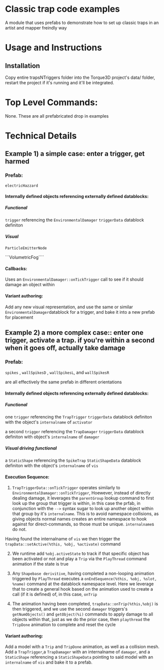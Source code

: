 # Classic trap code examples
A module that uses prefabs to demonstrate how to set up classic traps in an artist and mapper freindly way

# Usage and Instructions
## Installation
Copy entire trapsNTriggers folder into the Torque3D project's data/ folder, restart the project if it's running and it'll be integrated.

# Top Level Commands:
None. These are all prefabricated drop in examples

# Technical Details
## Example 1) a simple case: enter a trigger, get harmed
### Prefab: 
```electricHazzard```
#### Internally defined objects referencing externally defined datablocks:
##### Functional
```trigger``` referencing the ```EnvironmentalDamager``` ```triggerData``` datablock definiton
#####  Visual
```ParticleEmitterNode```

```VolumetricFog````
#### Callbacks: 
Uses an ```EnvironmentalDamager::onTickTrigger``` call to see if it should damage an object within 
#### Variant authoring:
Add any new visual representation, and use the same or similar ```EnvironmentalDamager```datablock for a trigger, and bake it into a new prefab for placement

## Example 2) a more complex case:: enter one trigger, activate a trap. if you're within a second when it goes off, actually take damage
### Prefab: 
```spikes``` , ```wallSpikesD``` , ```wallSpikesL```, and ```wallSpikesR```

are all effectively the same prefab in different orientations
#### Internally defined objects referencing externally defined datablocks:
##### Functional
one ```trigger``` referencing the ```TrapTrigger``` ```triggerData``` datablock definiton with the object's ```internalname``` of ```activator```

a second ```trigger``` referencing the ```TrapDamager``` ```triggerData``` datablock definiton with object's ```internalname``` of ```damager```
#####  Visual *driving* functional
a ```StaticShape``` referencing the ```SpikeTrap``` ```StaticShapeData``` datablock definiton with the object's ```internalname``` of ```vis```
#### Execution Sequence: 
1) ```TrapTriggerData::onTickTrigger``` operates similarly to ```EnvironmentalDamager::onTickTrigger```, 
Hoewever, instead of directly dealing damage, it leverages the ```parentGroup``` lookup command to first look up the group that trigger is within, in this case the prfab,
in conjunction with the ```-->``` syntax sugar to look up another object within that group by it's ```internalname```.
This is to avoid namespace collisions, as giving objects normal names creates an entire namespace to hook against for direct-commands, so those must be unique. ```internalname```s do not.

Having found the internalname of ```vis``` we then trigger the ```trapData::setActive(%this, %obj, %activate)``` command

2) We runtime add ```%obj.activeState``` to track if that specific object has been activated or not and play a ```Trip``` via the ```PlayThread``` command animation if the state is true

3) Any ```Shapebase derivitive```, having completed a non-looping animation triggered by ```PlayThread``` executes a ```onEndSequence(%this, %obj, %slot, %name)``` command at the datablock namespace level.
Here we leverage that to create a general hook based on the animation used to create a call (if it is defined) of, in this case, ```onTrip```

4) The animation having been completed, ```trapData::onTrip(%this,%obj)``` is then triggered, and we use the second ```damager``` triggers's ```getNumObjects()``` and ```getObject(%i)``` commands to apply damage to all objects within that,
   just as we do the prior case, then ```playthread``` the ```TripDone``` animation to complete and reset the cycle
#### Variant authoring:
Add a model with a ```Trip``` and ```TripDone``` animation, as well as a collision mesh.
Add a ```TrapTrigger```,a ```TrapDamager``` with an internalname of ```damager```, and a ```StaticShape``` referencing a ```StaticShapeData``` pointing to said model with an ```internalname``` of ```vis``` and bake it to a prefab.
